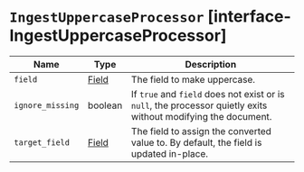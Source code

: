 # `IngestUppercaseProcessor` [interface-IngestUppercaseProcessor]

| Name | Type | Description |
| - | - | - |
| `field` | [Field](./Field.md) | The field to make uppercase. |
| `ignore_missing` | boolean | If `true` and `field` does not exist or is `null`, the processor quietly exits without modifying the document. |
| `target_field` | [Field](./Field.md) | The field to assign the converted value to. By default, the field is updated in-place. |
